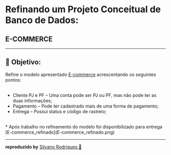 
#  Refinando um Projeto Conceitual de Banco de Dados:
##  E-COMMERCE

<hr/>

## 📑 Objetivo:

Refine o modelo apresentado [E-commerce](E-commerce.png) acrescentando os seguintes pontos:<br/>
<br/>
* Cliente PJ e PF – Uma conta pode ser PJ ou PF, mas não pode ter as duas informações;
* Pagamento – Pode ter cadastrado mais de uma forma de pagamento;
* Entrega – Possui status e código de rastreio;
<br/>
* Após trabalho no refinamento do modelo foi disponibilizado para entrega [E-commerce_refinado](E-commerce_refinado.png)
<hr/>

**reproduzido by** [Silvano Rodrigues 🖖](https://github.com/Silvanors)

  
